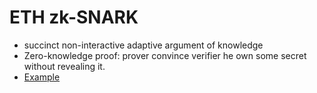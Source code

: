 ETH zk-SNARK
==
- succinct non-interactive adaptive argument of knowledge
- Zero-knowledge proof: prover convince verifier he own some secret without revealing it.
- [Example](https://media.consensys.net/introduction-to-zksnarks-with-examples-3283b554fc3b)